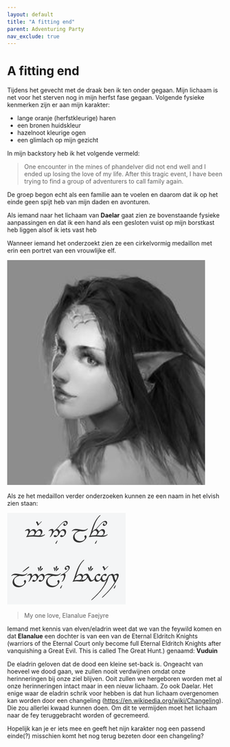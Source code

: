 ```yaml
---
layout: default
title: "A fitting end"
parent: Adventuring Party
nav_exclude: true
---
```


# A fitting end

Tijdens het gevecht met de draak ben ik ten onder gegaan.
Mijn lichaam is net voor het sterven nog in mijn herfst fase gegaan.
Volgende fysieke kenmerken zijn er aan mijn karakter:
- lange oranje (herfstkleurige) haren
- een bronen huidskleur
- hazelnoot kleurige ogen
- een glimlach op mijn gezicht

In mijn backstory heb ik het volgende vermeld:
> One encounter in the mines of phandelver did not end well and I ended up losing the love of my life. After this tragic event, I have been trying to find a group of adventurers to call family again.

De groep begon echt als een familie aan te voelen en daarom dat ik op het einde geen spijt heb van mijn daden en avonturen.

Als iemand naar het lichaam van **Daelar** gaat zien ze bovenstaande fysieke aanpassingen en dat ik een hand als een gesloten vuist op mijn borstkast heb liggen alsof ik iets vast heb

Wanneer iemand het onderzoekt zien ze een cirkelvormig medaillon met erin een portret van een vrouwlijke elf. 

![elanalue](img/elanalue.png)

Als ze het medaillon verder onderzoeken kunnen ze een naam in het elvish zien staan: 

![elvish](img/elvish.png)

> My one love, Elanalue Faejyre

Iemand met kennis van elven/eladrin weet dat we van the feywild komen en dat **Elanalue** een dochter is van een van de Eternal Eldritch Knights (warriors of the Eternal Court only become full Eternal Eldritch Knights after vanquishing a Great Evil. This is called The Great Hunt.) genaamd: **Vuduin**

De eladrin geloven dat de dood een kleine set-back is. Ongeacht van hoeveel we dood gaan, we zullen nooit verdwijnen omdat onze herinneringen bij onze ziel blijven. Ooit zullen we hergeboren worden met al onze herinneringen intact maar in een nieuw lichaam. Zo ook Daelar.
Het enige waar de eladrin schrik voor hebben is dat hun lichaam overgenomen kan worden door een changeling (https://en.wikipedia.org/wiki/Changeling). Die zou allerlei kwaad kunnen doen.
Om dit te vermijden moet het lichaam naar de fey teruggebracht worden of gecremeerd.

Hopelijk kan je er iets mee en geeft het nijn karakter nog een passend einde(?) misschien komt het nog terug bezeten door een changeling?
